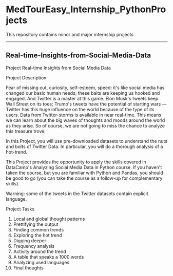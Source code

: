 # MedTourEasy_Internship_PythonProjects
This repository contains minor and major internship projects
****
## Real-time-Insights-from-Social-Media-Data
Project Real-time Insights from Social Media Data

Project Description

Fear of missing out, curiosity, self-esteem, speed: it's like social media has changed our basic human needs; these baits are keeping us hooked and engaged. And Twitter is a master at this game. Elon Musk's tweets keep Wall Street on its toes; Trump's tweets have the potential of starting wars — Twitter has this huge influence on the world because of the type of its users. Data from Twitter-storms is available in near real-time. This means we can learn about the big waves of thoughts and moods around the world as they arise. So of course, we are not going to miss the chance to analyze this treasure trove.

In this Project, you will use pre-downloaded datasets to understand the nuts and bolts of Twitter Data. In particular, you will do a thorough analysis of a hot-trend.

This Project provides the opportunity to apply the skills covered in DataCamp's Analyzing Social Media Data in Python course. If you haven't taken the course, but you are familiar with Python and Pandas, you should be good to go (you can take the course as a follow-up for complementary skills).

Warning: some of the tweets in the Twitter datasets contain explicit language.

Project Tasks

1. Local and global thought patterns
2. Prettifying the output
3. Finding common trends
4. Exploring the hot trend
5. Digging deeper
6. Frequency analysis
7. Activity around the trend
8. A table that speaks a 1000 words
9. Analyzing used languages
10. Final thoughts
